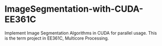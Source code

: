 # ImageSegmentation-with-CUDA-EE361C
Implement Image Segmentation Algorithms in CUDA for parallel usage.
This is the term project in EE361C, Multicore Processing. 
